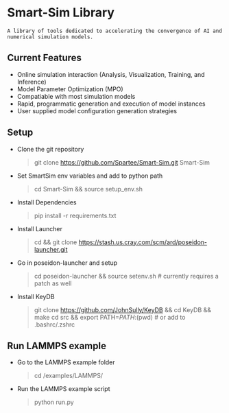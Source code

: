 # Smart-Sim Library

    A library of tools dedicated to accelerating the convergence of AI and numerical simulation models.
    
    
## Current Features

   - Online simulation interaction (Analysis, Visualization, Training, and Inference)
   - Model Parameter Optimization (MPO)
   - Compatiable with most simulation models
   - Rapid, programmatic generation and execution of model instances
   - User supplied model configuration generation strategies
   
## Setup

   - Clone the git repository
      > git clone https://github.com/Spartee/Smart-Sim.git Smart-Sim
   - Set SmartSim env variables and add to python path
      > cd Smart-Sim && source setup_env.sh
   - Install Dependencies
      > pip install -r requirements.txt
   - Install Launcher
      > cd && git clone https://stash.us.cray.com/scm/ard/poseidon-launcher.git
   - Go in poseidon-launcher and setup
      > cd poseidon-launcher && source setenv.sh   # currently requires a patch as well
   - Install KeyDB
      > git clone https://github.com/JohnSully/KeyDB && cd KeyDB && make
      > cd src && export PATH=$PATH:$(pwd) # or add to .bashrc/.zshrc

## Run LAMMPS example

   - Go to the LAMMPS example folder
      > cd /examples/LAMMPS/
   - Run the LAMMPS example script
      > python run.py


   
